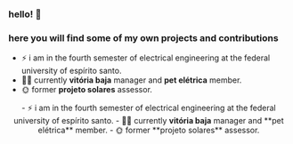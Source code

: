 ### hello! 👋
### here you will find some of my own projects and contributions

  - ⚡ i am in the fourth semester of electrical engineering at the federal university of espírito santo.
  - 👩‍💻 currently <b>vitória baja</b> manager and **pet elétrica** member.
  - 🌞 former **projeto solares** assessor.

<div id="header" align="center">
  - ⚡ i am in the fourth semester of electrical engineering at the federal university of espírito santo.
  - 👩‍💻 currently <b>vitória baja</b> manager and **pet elétrica** member.
  - 🌞 former **projeto solares** assessor.
</div>

<!--
**pcatrinck/pcatrinck** is a ✨ _special_ ✨ repository because its `README.md` (this file) appears on your GitHub profile.

Here are some ideas to get you started:

- 🔭 I’m currently working on ...
- 🌱 I’m currently learning ...
- 👯 I’m looking to collaborate on ...
- 🤔 I’m looking for help with ...
- 💬 Ask me about ...
- 📫 How to reach me: ...
- 😄 Pronouns: ...
- ⚡ Fun fact: ...
-->
